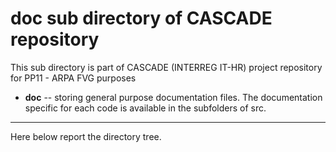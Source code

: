 # doc sub directory of CASCADE repository 
This sub directory is part of CASCADE (INTERREG IT-HR) project repository for PP11 - ARPA FVG purposes
* **doc** -- storing general purpose documentation files. The documentation specific for each code is available in the subfolders of src.
 
---------------------
 Here below report the directory tree.
